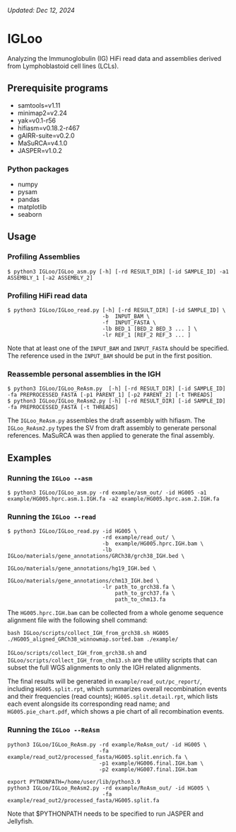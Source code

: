 
_Updated: Dec 12, 2024_
# IGLoo
Analyzing the Immunoglobulin (IG) HiFi read data and assemblies derived from Lymphoblastoid cell lines (LCLs).


## Prerequisite programs
- samtools=v1.11
- minimap2=v2.24
- yak=v0.1-r56
- hifiasm=v0.18.2-r467
- gAIRR-suite=v0.2.0
- MaSuRCA=v4.1.0
- JASPER=v1.0.2
### Python packages
- numpy
- pysam
- pandas
- matplotlib
- seaborn


## Usage

### Profiling Assemblies
```
$ python3 IGLoo/IGLoo_asm.py [-h] [-rd RESULT_DIR] [-id SAMPLE_ID] -a1 ASSEMBLY_1 [-a2 ASSEMBLY_2]
```

### Profiling HiFi read data
```
$ python3 IGLoo/IGLoo_read.py [-h] [-rd RESULT_DIR] [-id SAMPLE_ID] \
                              -b  INPUT_BAM \
                              -f  INPUT_FASTA \
                              -lb BED_1 [BED_2 BED_3 ... ] \
                              -lr REF_1 [REF_2 REF_3 ... ]
```

Note that at least one of the ```INPUT_BAM``` and ```INPUT_FASTA``` should be specified.  The reference used in the ```INPUT_BAM``` should be put in the first position.

### Reassemble personal assemblies in the IGH

```
$ python3 IGLoo/IGLoo_ReAsm.py  [-h] [-rd RESULT_DIR] [-id SAMPLE_ID] -fa PREPROCESSED_FASTA [-p1 PARENT_1] [-p2 PARENT_2] [-t THREADS]
$ python3 IGLoo/IGLoo_ReAsm2.py [-h] [-rd RESULT_DIR] [-id SAMPLE_ID] -fa PREPROCESSED_FASTA [-t THREADS]
```

The ```IGLoo_ReAsm.py``` assembles the draft assembly with hifiasm.  The ```IGLoo_ReAsm2.py``` types the SV from draft assembly to generate personal references.  MaSuRCA was then applied to generate the final assembly.



## Examples
### Running the ```IGLoo --asm```
```
$ python3 IGLoo/IGLoo_asm.py -rd example/asm_out/ -id HG005 -a1 example/HG005.hprc.asm.1.IGH.fa -a2 example/HG005.hprc.asm.2.IGH.fa
```

### Running the ```IGLoo --read```
```
$ python3 IGLoo/IGLoo_read.py -id HG005 \
                              -rd example/read_out/ \
                              -b  example/HG005.hprc.IGH.bam \
                              -lb IGLoo/materials/gene_annotations/GRCh38/grch38_IGH.bed \
                                  IGLoo/materials/gene_annotations/hg19_IGH.bed \
                                  IGLoo/materials/gene_annotations/chm13_IGH.bed \
                              -lr path_to_grch38.fa \
                                  path_to_grch37.fa \
                                  path_to_chm13.fa
```
The ```HG005.hprc.IGH.bam``` can be collected from a whole genome sequence alignment file with the following shell command:
```
bash IGLoo/scripts/collect_IGH_from_grch38.sh HG005 ./HG005_aligned_GRCh38_winnowmap.sorted.bam ./example/
```
```IGLoo/scripts/collect_IGH_from_grch38.sh``` and ```IGLoo/scripts/collect_IGH_from_chm13.sh``` are the utility scripts that can subset the full WGS alignments to only the IGH related alignments.

The final results will be generated in ```example/read_out/pc_report/```, including ```HG005.split.rpt```, which summarizes overall recombination events and their frequencies (read counts);  ```HG005.split.detail.rpt```, which lists each event alongside its corresponding read name; and ```HG005.pie_chart.pdf```, which shows a pie chart of all recombination events.


### Running the ```IGLoo --ReAsm```
```
python3 IGLoo/IGLoo_ReAsm.py -rd example/ReAsm_out/ -id HG005 \
                             -fa example/read_out2/processed_fasta/HG005.split.enrich.fa \
                             -p1 example/HG006.final.IGH.bam \
                             -p2 example/HG007.final.IGH.bam

export PYTHONPATH=/home/user/lib/python3.9
python3 IGLoo/IGLoo_ReAsm2.py -rd example/ReAsm_out/ -id HG005 \
                              -fa example/read_out2/processed_fasta/HG005.split.fa
```

Note that $PYTHONPATH needs to be specified to run JASPER and Jellyfish.


